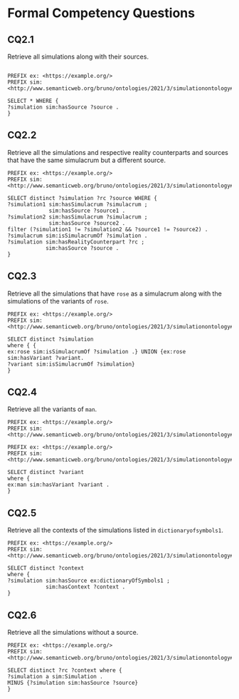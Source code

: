 # Formal Competency Questions

## CQ2.1

Retrieve all simulations along with their sources.

```SPARQL

PREFIX ex: <https://example.org/> 
PREFIX sim: <http://www.semanticweb.org/bruno/ontologies/2021/3/simulationontology#> 

SELECT * WHERE {
?simulation sim:hasSource ?source .
}

```

## CQ2.2

Retrieve all the simulations and respective reality counterparts and sources that have the same simulacrum but a different source.

```SPARQL
PREFIX ex: <https://example.org/> 
PREFIX sim: <http://www.semanticweb.org/bruno/ontologies/2021/3/simulationontology#> 

SELECT distinct ?simulation ?rc ?source WHERE {
?simulation1 sim:hasSimulacrum ?simulacrum ;
             sim:hasSource ?source1 .
?simulation2 sim:hasSimulacrum ?simulacrum ;
             sim:hasSource ?source2 .
filter (?simulation1 != ?simulation2 && ?source1 != ?source2) .
?simulacrum sim:isSimulacrumOf ?simulation .
?simulation sim:hasRealityCounterpart ?rc ;
            sim:hasSource ?source .
}
```


## CQ2.3

Retrieve all the simulations that have `rose` as a simulacrum along with the simulations of the variants of `rose`.

```SPARQL
PREFIX ex: <https://example.org/> 
PREFIX sim: <http://www.semanticweb.org/bruno/ontologies/2021/3/simulationontology#> 

SELECT distinct ?simulation
where { {
ex:rose sim:isSimulacrumOf ?simulation .} UNION {ex:rose sim:hasVariant ?variant.
?variant sim:isSimulacrumOf ?simulation}
} 
```

## CQ2.4

Retrieve all the variants of `man`.

```SPARQL
PREFIX ex: <https://example.org/> 
PREFIX sim: <http://www.semanticweb.org/bruno/ontologies/2021/3/simulationontology#>  

PREFIX ex: <https://example.org/> 
PREFIX sim: <http://www.semanticweb.org/bruno/ontologies/2021/3/simulationontology#>  

SELECT distinct ?variant
where {
ex:man sim:hasVariant ?variant .
}
```

## CQ2.5

Retrieve all the contexts of the simulations listed in `dictionaryofsymbols1`.

```SPARQL
PREFIX ex: <https://example.org/> 
PREFIX sim: <http://www.semanticweb.org/bruno/ontologies/2021/3/simulationontology#>  

SELECT distinct ?context
where {
?simulation sim:hasSource ex:dictionaryOfSymbols1 ;
            sim:hasContext ?context .
} 
```

## CQ2.6

Retrieve all the simulations without a source.

```SPARQL
PREFIX ex: <https://example.org/> 
PREFIX sim: <http://www.semanticweb.org/bruno/ontologies/2021/3/simulationontology#>  

SELECT distinct ?rc ?context where {
?simulation a sim:Simulation .
MINUS {?simulation sim:hasSource ?source}
}
```

